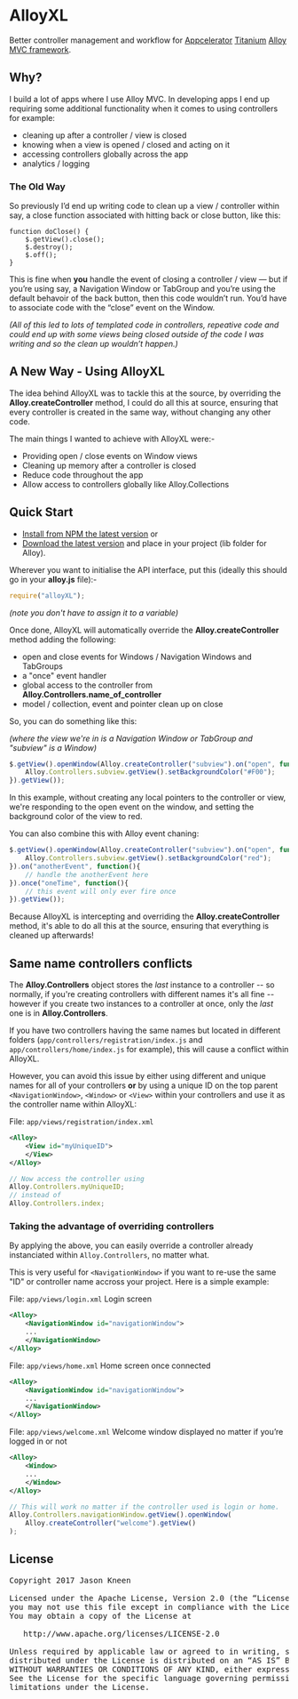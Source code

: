 # AlloyXL

Better controller management and workflow for [Appcelerator](http://www.appcelerator.com) [Titanium](https://github.com/appcelerator/titanium_mobile) [Alloy MVC framework](https://github.com/appcelerator/alloy).

## Why?

I build a lot of apps where I use Alloy MVC. In developing apps I end up requiring some additional functionality when it comes to using controllers for example:

- cleaning up after a controller / view is closed
- knowing when a view is opened / closed and acting on it
- accessing controllers globally across the app
- analytics / logging

### The Old Way

So previously I’d end up writing code to clean up a view / controller within say, a close function associated with hitting back or close button, like this:

```JS
function doClose() {
    $.getView().close();
    $.destroy();
    $.off();
}
```

This is fine when **you** handle the event of closing a controller / view — but if you’re using say, a Navigation Window or TabGroup and you’re using the default behavoir of the back button, then this code wouldn’t run. You’d have to associate code with the “close” event on the Window. 

_(All of this led to lots of templated code in controllers, repeative code and could end up with some views being closed outside of the code I was writing and so the clean up wouldn’t happen.)_

## A New Way - Using AlloyXL

The idea behind AlloyXL was to tackle this at the source, by overriding the **Alloy.createController** method, I could do all this at source, ensuring that every controller is created in the same way, without changing any other code.

The main things I wanted to achieve with AlloyXL were:-

* Providing open / close events on Window views
* Cleaning up memory after a controller is closed
* Reduce code throughout the app
* Allow access to controllers globally like Alloy.Collections

## Quick Start

* [Install from NPM the latest version](https://www.npmjs.com/package/alloyxl)
or
* [Download the latest version](https://github.com/jasonkneen/AlloyXL) and place in your project (lib folder for Alloy).

Wherever you want to initialise the API interface, put this (ideally this should go in your **alloy.js** file):-

```javascript
require("alloyXL");
```
*(note you don't have to assign it to a variable)*

Once done, AlloyXL will automatically override the **Alloy.createController** method adding the following:

- open and close events for Windows / Navigation Windows and TabGroups
- a "once" event handler
- global access to the controller from **Alloy.Controllers.name_of_controller**
- model / collection, event and pointer clean up on close

So, you can do something like this:

_(where the view we're in is a Navigation Window or TabGroup and "subview" is a Window)_

```javascript
$.getView().openWindow(Alloy.createController("subview").on("open", function(){
    Alloy.Controllers.subview.getView().setBackgroundColor("#F00");
}).getView());
```
In this example, without creating any local pointers to the controller or view, we're responding to the open event on the window, and setting the background color of the view to red.

You can also combine this with Alloy event chaning:

```javascript
$.getView().openWindow(Alloy.createController("subview").on("open", function(){
    Alloy.Controllers.subview.getView().setBackgroundColor("red");
}).on("anotherEvent", function(){
    // handle the anotherEvent here
}).once("oneTime", function(){
    // this event will only ever fire once
}).getView());
```

Because AlloyXL is intercepting and overriding the **Alloy.createController** method, it's able to do all this at the source, ensuring that everything is cleaned up afterwards!

## Same name controllers conflicts

The **Alloy.Controllers** object stores the *last* instance to a controller -- so normally, if you're creating controllers with different names it's all fine -- however if you create two instances to a controller at once, only the *last* one is in **Alloy.Controllers**.

If you have two controllers having the same names but located in different folders (`app/controllers/registration/index.js` and `app/controllers/home/index.js` for example), this will cause a conflict within AlloyXL.

However, you can avoid this issue by either using different and unique names for all of your controllers **or** by using a unique ID on the top parent `<NavigationWindow>`, `<Window>` or `<View>` within your controllers and use it as the controller name within AlloyXL:

File: `app/views/registration/index.xml`
```xml
<Alloy>
    <View id="myUniqueID">
    </View>
</Alloy>
```

```javascript
// Now access the controller using
Alloy.Controllers.myUniqueID;
// instead of
Alloy.Controllers.index;
```

### Taking the advantage of overriding controllers 

By applying the above, you can easily override a controller already instanciated within `Alloy.Controllers`, no matter what.

This is very useful for `<NavigationWindow>` if you want to re-use the same "ID" or controller name accross your project. Here is a simple example:

File: `app/views/login.xml` Login screen
```xml
<Alloy>
    <NavigationWindow id="navigationWindow">
    ...
    </NavigationWindow>
</Alloy>
```

File: `app/views/home.xml` Home screen once connected
```xml
<Alloy>
    <NavigationWindow id="navigationWindow">
    ...
    </NavigationWindow>
</Alloy>
```

File: `app/views/welcome.xml` Welcome window displayed no matter if you’re logged in or not
```xml
<Alloy>
    <Window>
    ...
    </Window>
</Alloy>
```

```javascript
// This will work no matter if the controller used is login or home.
Alloy.Controllers.navigationWindow.getView().openWindow(
    Alloy.createController("welcome").getView()
);
```

## License

<pre>
Copyright 2017 Jason Kneen

Licensed under the Apache License, Version 2.0 (the “License”);
you may not use this file except in compliance with the License.
You may obtain a copy of the License at

   http://www.apache.org/licenses/LICENSE-2.0

Unless required by applicable law or agreed to in writing, software
distributed under the License is distributed on an “AS IS” BASIS,
WITHOUT WARRANTIES OR CONDITIONS OF ANY KIND, either express or implied.
See the License for the specific language governing permissions and
limitations under the License.
</pre>
